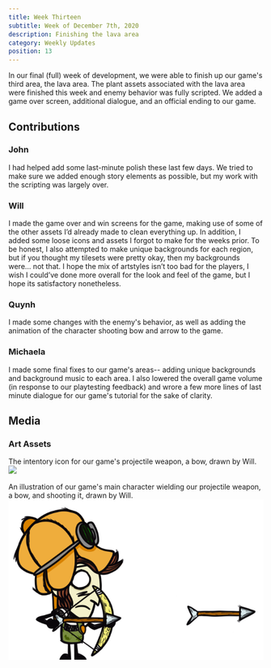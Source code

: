 ```yaml
---
title: Week Thirteen
subtitle: Week of December 7th, 2020
description: Finishing the lava area
category: Weekly Updates
position: 13
---
```


In our final (full) week of development, we were able to finish up our game's third area, the lava area. The plant assets associated with the lava area were finished this week and enemy behavior was fully scripted. We added a game over screen, additional dialogue, and an official ending to our game.

## Contributions
 
### John
I had helped add some last-minute polish these last few days. We tried to make sure we added enough story elements as possible, but my work with the scripting was largely over.

### Will
I made the game over and win screens for the game, making use of some of the other assets I’d already made to clean everything up. In addition, I added some loose icons and assets I forgot to make for the weeks prior. To be honest, I also attempted to make unique backgrounds for each region, but if you thought my tilesets were pretty okay, then my backgrounds were… not that. I hope the mix of artstyles isn’t too bad for the players, I wish I could’ve done more overall for the look and feel of the game, but I hope its satisfactory nonetheless.

### Quynh
I made some changes with the enemy's behavior, as well as adding the animation of the character shooting bow and arrow to the game.

### Michaela
I made some final fixes to our game's areas-- adding unique backgrounds and background music to each area. I also lowered the overall game volume (in response to our playtesting feedback) and wrore a few more lines of last minute dialogue for our game's tutorial for the sake of clarity.


## Media

### Art Assets
The intentory icon for our game's projectile weapon, a bow, drawn by Will.
<img src="./media/week-13/bow-icon.png" />

An illustration of our game's main character wielding our projectile weapon, a bow, and shooting it, drawn by Will.
<img src="./media/week-13/bow-shoot.png" />
